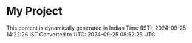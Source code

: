 # My Project

This content is dynamically generated in Indian Time (IST): 2024-09-25 14:22:26 IST
Converted to UTC: 2024-09-25 08:52:26 UTC
